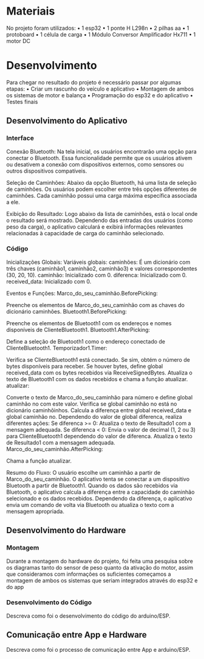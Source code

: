 
# Materiais

No projeto foram utilizados:
•	1 esp32
•	1 ponte H L298n
•	2 pilhas aa
•	1 protoboard
•	1 célula de carga 
•	1 Módulo Conversor Amplificador Hx711
•	1 motor DC 

# Desenvolvimento

Para chegar no resultado do projeto é necessário passar por algumas etapas:
•	Criar um rascunho do veículo e aplicativo 
•	Montagem de ambos os sistemas de motor e balança 
•	Programação do esp32 e do aplicativo 
•	Testes finais 

## Desenvolvimento do Aplicativo

### Interface

Conexão Bluetooth:
Na tela inicial, os usuários encontrarão uma opção para conectar o Bluetooth.
Essa funcionalidade permite que os usuários ativem ou desativem a conexão com dispositivos externos, como sensores ou outros dispositivos compatíveis.

Seleção de Caminhões:
Abaixo da opção Bluetooth, há uma lista de seleção de caminhões.
Os usuários podem escolher entre três opções diferentes de caminhões.
Cada caminhão possui uma carga máxima específica associada a ele.

Exibição do Resultado:
Logo abaixo da lista de caminhões, está o local onde o resultado será mostrado.
Dependendo das entradas dos usuários (como peso da carga), o aplicativo calculará e exibirá informações relevantes relacionadas à capacidade de carga do caminhão selecionado.

### Código

Inicializações Globais:
Variáveis globais:
caminhões: É um dicionário com três chaves (caminhão1, caminhão2, caminhão3) e valores correspondentes (30, 20, 10).
caminhão: Inicializado com 0.
diferenca: Inicializado com 0.
received_data: Inicializado com 0.

Eventos e Funções:
Marco_do_seu_caminhão.BeforePicking:

Preenche os elementos de Marco_do_seu_caminhão com as chaves do dicionário caminhões.
Bluetooth1.BeforePicking:

Preenche os elementos de Bluetooth1 com os endereços e nomes disponíveis de ClienteBluetooth1.
Bluetooth1.AfterPicking:

Define a seleção de Bluetooth1 como o endereço conectado de ClienteBluetooth1.
Temporizador1.Timer:

Verifica se ClienteBluetooth1 está conectado.
Se sim, obtém o número de bytes disponíveis para receber.
Se houver bytes, define global received_data com os bytes recebidos via ReceiveSignedBytes.
Atualiza o texto de Bluetooth1 com os dados recebidos e chama a função atualizar.
atualizar:

Converte o texto de Marco_do_seu_caminhão para número e define global caminhão no com este valor.
Verifica se global caminhão no está no dicionário caminhõinhos.
Calcula a diferença entre global received_data e global caminhão no.
Dependendo do valor de global diferenca, realiza diferentes ações:
Se diferenca >= 0:
Atualiza o texto de Resultado1 com a mensagem adequada.
Se diferenca < 0:
Envia o valor de decimal (1, 2 ou 3) para ClienteBluetooth1 dependendo do valor de diferenca.
Atualiza o texto de Resultado1 com a mensagem adequada.
Marco_do_seu_caminhão.AfterPicking:

Chama a função atualizar.

Resumo do Fluxo:
O usuário escolhe um caminhão a partir de Marco_do_seu_caminhão.
O aplicativo tenta se conectar a um dispositivo Bluetooth a partir de Bluetooth1.
Quando os dados são recebidos via Bluetooth, o aplicativo calcula a diferença entre a capacidade do caminhão selecionado e os dados recebidos.
Dependendo da diferença, o aplicativo envia um comando de volta via Bluetooth ou atualiza o texto com a mensagem apropriada.

## Desenvolvimento do Hardware

### Montagem

Durante a montagem do hardware do projeto, foi feita uma pesquisa sobre os diagramas tanto do sensor de peso quanto da ativação do motor, assim que consideramos com informações os suficientes começamos a montagem de ambos os sistemas que seriam integrados através do esp32 e do app 

### Desenvolvimento do Código

Descreva como foi o desenvolvimento do código do arduino/ESP.

## Comunicação entre App e Hardware

Descreva como foi o processo de comunicação entre App e arduino/ESP.
